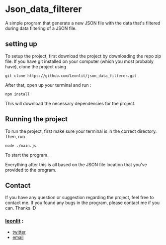# Json_data_filterer
A simple program that generate a new JSON file with the data that's filtered during data filtering of a JSON file.

## setting up

To setup the project, first download the project by downloading the repo zip file. If you have git installed on your computer (which you most probably have), clone the project using 

``` 
git clone https://github.com/Leonlit/json_data_filterer.git
```

After that, open up your terminal and run :
```
npm install
```

This will download the necessary dependencies for the project.


## Running the project

To run the project, first make sure your terminal is in the correct directory. Then, run 
```
node ./main.js
```
To start the program.

Everything after this is all based on the JSON file location that you've provided to the program.


## Contact
If you have any question or suggestion regarding the project, feel free to contact me. If you found any bugs in the program, please contact me if you can. Thanks :D 

### [leonlit](https://github.com/Leonlit) :
 - [twitter](https://twitter.com/leonlit)
 - [email](leonlit123@gmail.com)

